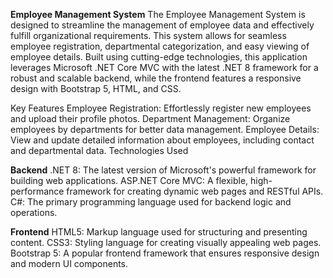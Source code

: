 **Employee Management System**
The Employee Management System is designed to streamline the management of employee data and effectively fulfill organizational requirements. This system allows for seamless employee registration, departmental categorization, and easy viewing of employee details. Built using cutting-edge technologies, this application leverages Microsoft .NET Core MVC with the latest .NET 8 framework for a robust and scalable backend, while the frontend features a responsive design with Bootstrap 5, HTML, and CSS.

Key Features
Employee Registration: Effortlessly register new employees and upload their profile photos.
Department Management: Organize employees by departments for better data management.
Employee Details: View and update detailed information about employees, including contact and departmental data.
Technologies Used

**Backend**
.NET 8: The latest version of Microsoft's powerful framework for building web applications.
ASP.NET Core MVC: A flexible, high-performance framework for creating dynamic web pages and RESTful APIs.
C#: The primary programming language used for backend logic and operations.

**Frontend**
HTML5: Markup language used for structuring and presenting content.
CSS3: Styling language for creating visually appealing web pages.
Bootstrap 5: A popular frontend framework that ensures responsive design and modern UI components.
